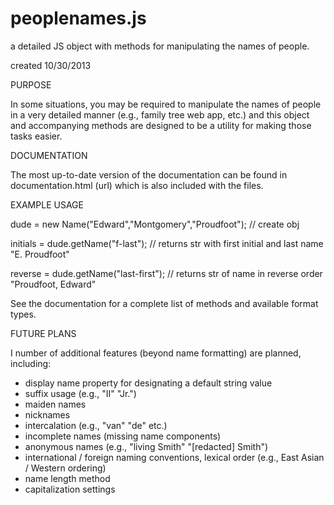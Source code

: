 peoplenames.js
==============

a detailed JS object with methods for manipulating the names of people.

created 10/30/2013

PURPOSE

In some situations, you may be required to manipulate the names of people in a very detailed manner (e.g., family tree web app, etc.) and this object and accompanying methods are designed to be a utility for making those tasks easier.  

DOCUMENTATION 

The most up-to-date version of the documentation can be found in documentation.html (url) which is also included with the files.

EXAMPLE USAGE

dude = new Name("Edward","Montgomery","Proudfoot"); // create obj

initials = dude.getName("f-last"); // returns str with first initial and last name "E. Proudfoot" 

reverse = dude.getName("last-first"); // returns str of name in reverse order "Proudfoot, Edward"  

See the documentation for a complete list of methods and available format types.

FUTURE PLANS

I number of additional features (beyond name formatting) are planned, including:

- display name property for designating a default string value 
- suffix usage (e.g., "II" "Jr.")
- maiden names 
- nicknames
- intercalation (e.g., "van" "de" etc.)
- incomplete names (missing name components) 
- anonymous names (e.g., "living Smith" "[redacted] Smith")
- international / foreign naming conventions, lexical order (e.g., East Asian / Western ordering) 
- name length method
- capitalization settings
